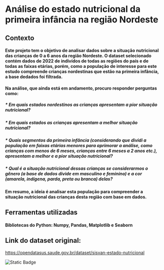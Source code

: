 # Análise do estado nutricional da primeira infância na região Nordeste

## Contexto
#### Este projeto tem o objetivo de analisar dados sobre a situação nutricional das crianças de 0 a 6 anos da região Nordeste. O dataset selecionado contém dados de 2022 de indivídos de todas as regiões do país e de todas as faixas etárias, porém, como a população de interesse para este estudo compreende crianças nordestinas que estão na primeira infância, a base dedados foi filtrada.
#### Na análise, que ainda está em andamento, procuro responder perguntas como:
##### * Em quais estados nordestinos as crianças apresentam a pior situação nutricional?
##### * Em quais estados as crianças apresentam a melhor situação nutricional?
##### * Quais segmentos da primeira infância (considerando que dividi a população em faixas etárias menores para aprimorar a análise, como crianças com menos de 6 meses, crianças entre 6 meses a 2 anos etc.), apresentam a melhor e a pior situação nutricional? 
##### * Qual é a situação nutricional dessas crianças se considerarmos o gênero (a base de dados divide em masculino e feminino) e a cor (amarela, indígena, parda, preta ou branca) delas? 

#### Em resumo, a ideia é analisar esta população para compreender a situação nutricional das crianças desta região com base em dados.

## Ferramentas utilizadas

#### Bibliotecas do Python: Numpy, Pandas, Matplotlib e Seaborn

## Link do dataset original:
https://opendatasus.saude.gov.br/dataset/sisvan-estado-nutricional



![Static Badge](https://img.shields.io/badge/STATUS-EM%20DESENVOLVIMENTO-%23A13DE6%20?label=STATUS&labelColor=%233371FF)
